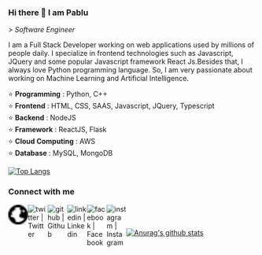 ### Hi there 👋 I am Pablu

<i> > _Software Engineer_ </i>

I am a Full Stack Developer working on web applications used by millions of people daily. I specialize in frontend technologies such as Javascript, JQuery and some popular Javascript framework React Js.Besides that, I always love Python programming language. So, I am very passionate about working on Machine Learning and Artificial Intelligence.

⭐ **Programming** : Python, C++ <br />
⭐ **Frontend** : HTML, CSS, SAAS, Javascript, JQuery, Typescript <br />
⭐ **Backend** : NodeJS <br />
⭐ **Framework** : ReactJS, Flask <br />
⭐ **Cloud Computing** : AWS <br />
⭐ **Database** : MySQL, MongoDB <br />

[![Top Langs](https://github-readme-stats.vercel.app/api/top-langs/?username=arnabbarui5&layout=compact)](https://github.com/anuraghazra/github-readme-stats) <br />

### Connect with me

[<img align="left" alt="learnify.netlify.app" width="40px" src="https://raw.githubusercontent.com/iconic/open-iconic/master/svg/globe.svg" />][website]
[<img align="left" alt="twitter | Twitter" width="40px" src="https://cdn.jsdelivr.net/npm/simple-icons@v3/icons/twitter.svg" />][twitter]
[<img align="left" alt="github | Github" width="40px" src="https://cdn.jsdelivr.net/npm/simple-icons@v3/icons/github.svg" />][github]
[<img align="left" alt="linkedin | Linkedin" width="40px" src="https://cdn.jsdelivr.net/npm/simple-icons@v3/icons/linkedin.svg" />][linkedin]
[<img align="left" alt="facebook | Facebook" width="40px" src="https://cdn.jsdelivr.net/npm/simple-icons@v3/icons/facebook.svg" />][facebook]
[<img align="left" alt="instagram | Instagram" width="40px" src="https://cdn.jsdelivr.net/npm/simple-icons@v3/icons/instagram.svg" />][instagram]
<br/><br />


[![Anurag's github stats](https://github-readme-stats.vercel.app/api?username=arnabbarui5)](https://github.com/anuraghazra/github-readme-stats) 

[website]: https://learnify.netlify.app/
[twitter]: https://twitter.com/ArnabBarui3/
[github]: https://github.com/arnabbarui5/
[linkedin]: https://linkedin.com/in/arnab-barui-026690177/
[facebook]: https://www.facebook.com/arnab.barui.984/
[instagram]: https://www.instagram.com/pablu__7/

